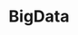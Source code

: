 ---
layout: tag-list
type: tag
category: study
title: BigData
slug: bigdata
sidebar: true
order: 1
description: >
  빅데이터 기술을 정리한 카테고리입니다.
---